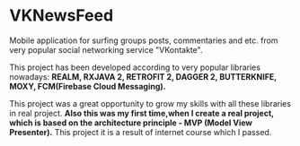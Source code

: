 # VKNewsFeed

Mobile application for surfing groups posts, commentaries and etc. from very popular social networking service "VKontakte".

This project has been developed according to very popular libraries nowadays: **REALM, RXJAVA 2, RETROFIT 2, DAGGER 2, 
BUTTERKNIFE, MOXY, FCM(Firebase Cloud Messaging).**

This project was a great opportunity to grow my skills with all these libraries in real project. 
**Also this was my first time,when I create a real project, which is based on the architecture principle  - MVP (Model View Presenter).**
This project it is a result of internet course which I passed.

